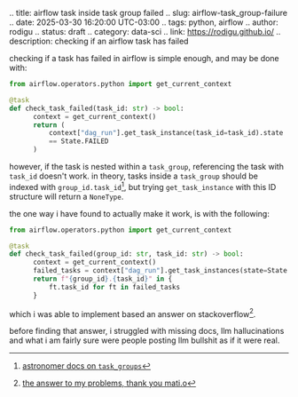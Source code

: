 .. title: airflow task inside task group failed
.. slug: airflow-task_group-failure
.. date: 2025-03-30 16:20:00 UTC-03:00
.. tags: python, airflow
.. author: rodigu
.. status: draft
.. category: data-sci
.. link: https://rodigu.github.io/
.. description: checking if an airflow task has failed

checking if a task has failed in airflow is simple enough, and may be done with:

```py
from airflow.operators.python import get_current_context

@task
def check_task_failed(task_id: str) -> bool:
      context = get_current_context()
      return (
          context["dag_run"].get_task_instance(task_id=task_id).state
          == State.FAILED
      )
```

however, if the task is nested within a `task_group`, referencing the task with `task_id` doesn't work.
in theory, tasks inside a `task_group` should be indexed with `group_id.task_id`[^1], but trying `get_task_instance`
with this ID structure will return a `NoneType`.

the one way i have found to actually make it work, is with the following:

```py
from airflow.operators.python import get_current_context

@task
def check_task_failed(group_id: str, task_id: str) -> bool:
      context = get_current_context()
      failed_tasks = context["dag_run"].get_task_instances(state=State.FAILED)
      return f"{group_id}.{task_id}" in {
          ft.task_id for ft in failed_tasks
      }
```

which i was able to implement based an answer on stackoverflow[^2].

before finding that answer, i struggled with missing docs, llm hallucinations
and what i am fairly sure were people posting llm bullshit as if it were real.

[^1]: [astronomer docs on `task_groups`](https://www.astronomer.io/docs/learn/task-groups/)
[^2]: [the answer to my problems, thank you mati.o](https://stackoverflow.com/questions/73740427/airflow-how-to-get-list-of-upstream-failed-tasks)
